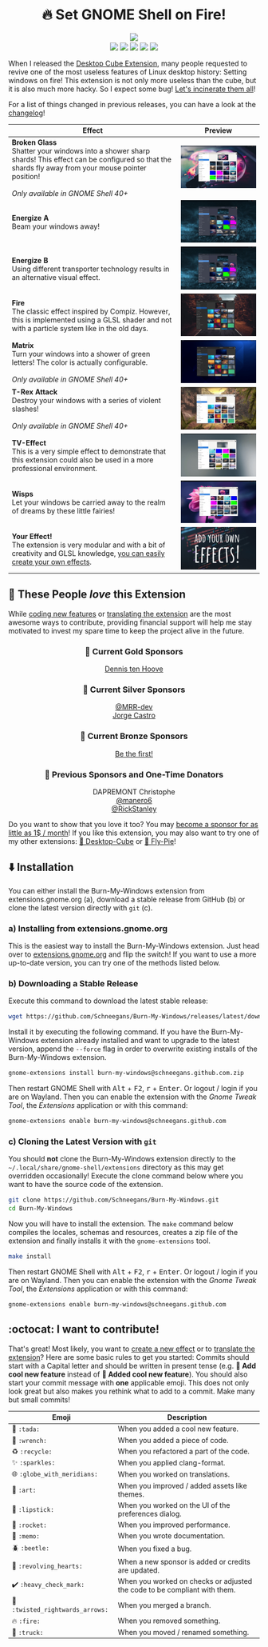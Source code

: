 <h1 align="center">🔥 Set GNOME Shell on Fire!</h1>

<p align="center">
<a href="https://extensions.gnome.org/extension/4679/burn-my-windows/"><img src="https://img.shields.io/badge/Download-extensions.gnome.org-e67f4d.svg?logo=gnome&logoColor=lightgrey&labelColor=303030" /></a><br/>
<a href="https://github.com/Schneegans/Burn-My-Windows/actions"><img src="https://github.com/Schneegans/Burn-My-Windows/workflows/Checks/badge.svg?branch=main" /></a>
<a href="LICENSE"><img src="https://img.shields.io/badge/License-GPLv3-blue.svg?labelColor=303030" /></a>
<a href="https://hosted.weblate.org/engage/burn-my-windows/"><img src="https://img.shields.io/weblate/progress/burn-my-windows?label=Translated&logo=weblate&logoColor=lightgray&labelColor=303030" /></a>
<a href="scripts/cloc.sh"><img src="https://img.shields.io/endpoint?url=https://gist.githubusercontent.com/Schneegans/8cf45f23253ff09b21196e7271378762/raw/loc.json" /></a>
<a href="scripts/cloc.sh"><img src="https://img.shields.io/endpoint?url=https://gist.githubusercontent.com/Schneegans/8cf45f23253ff09b21196e7271378762/raw/comments.json" /></a>
</p>

When I released the [Desktop Cube Extension](https://github.com/Schneegans/Desktop-Cube/), many people requested to revive one of the most useless features of Linux desktop history: Setting windows on fire!
This extension is not only more useless than the cube, but it is also much more hacky. So I expect some bug! [Let's incinerate them all](https://github.com/Schneegans/Burn-My-Windows/issues)!

For a list of things changed in previous releases, you can have a look at the [changelog](docs/changelog.md)!


Effect | Preview
-----|--------
**Broken Glass** <br> Shatter your windows into a shower sharp shards! This effect can be configured so that the shards fly away from your mouse pointer position! <br><br> _Only available in GNOME Shell 40+_ | <img src ="docs/pics/glass.gif" />
**Energize A** <br> Beam your windows away! | <img src ="docs/pics/energizeA.gif" />
**Energize B** <br> Using different transporter technology results in an alternative visual effect. | <img src ="docs/pics/energizeB.gif" />
**Fire** <br> The classic effect inspired by Compiz. However, this is implemented using a GLSL shader and not with a particle system like in the old days. | <img src ="docs/pics/fire.gif" />
**Matrix** <br> Turn your windows into a shower of green letters! The color is actually configurable. <br><br> _Only available in GNOME Shell 40+_ | <img src ="docs/pics/matrix.gif" />
**T-Rex Attack** <br> Destroy your windows with a series of violent slashes! <br><br> _Only available in GNOME Shell 40+_ | <img src ="docs/pics/trex.gif" />
**TV-Effect** <br> This is a very simple effect to demonstrate that this extension could also be used in a more professional environment. | <img src ="docs/pics/tv.gif" />
**Wisps** <br> Let your windows be carried away to the realm of dreams by these little fairies! | <img src ="docs/pics/wisps.gif" />
**Your Effect!** <br> The extension is very modular and with a bit of creativity and GLSL knowledge, [you can easily create your own effects](docs/how-to-create-new-effects.md). | [![Create your own effects](docs/pics/custom.jpg)](docs/how-to-create-new-effects.md)


## 💞 These People _love_ this Extension

While [coding new features](docs/how-to-create-new-effects.md) or [translating the extension](https://hosted.weblate.org/engage/burn-my-windows/) are the most awesome ways to contribute, providing financial support will help me stay motivated to invest my spare time to keep the project alive in the future.

<h3 align="center">🥇 Current Gold Sponsors</h3>
<p align="center">
  <a href="https://github.com/dennis1248">Dennis ten Hoove</a><br>
</p>

<h3 align="center">🥈 Current Silver Sponsors</h3>
<p align="center">
  <a href="https://github.com/MRR-dev">@MRR-dev</a><br>
  <a href="https://github.com/castrojo">Jorge Castro</a><br>
</p>

<h3 align="center">🥉 Current Bronze Sponsors</h3>
<p align="center">
  <a href="https://github.com/sponsors/Schneegans">Be the first!</a>
</p>

<h3 align="center">🏅 Previous Sponsors and One-Time Donators</h3>
<p align="center">
  DAPREMONT Christophe<br>
  <a href="https://github.com/manero6">@manero6</a><br>
  <a href="https://github.com/RickStanley">@RickStanley</a><br>
</p>


Do you want to show that you love it too? You may <a href="https://github.com/sponsors/Schneegans">become a sponsor for as little as 1$ / month</a>!
If you like this extension, you may also want to try one of my other extensions: [🧊 Desktop-Cube](https://github.com/Schneegans/Desktop-Cube) or [🍰 Fly-Pie](https://github.com/Schneegans/Fly-Pie/)!

## ⬇️ Installation

You can either install the Burn-My-Windows extension from extensions.gnome.org (a), download a stable release
from GitHub (b) or clone the latest version directly with `git` (c).

### a) Installing from extensions.gnome.org

This is the easiest way to install the Burn-My-Windows extension. Just head over to
[extensions.gnome.org](https://extensions.gnome.org/extension/4679/burn-my-windows/) and flip the switch!
If you want to use a more up-to-date version, you can try one of the methods listed below.

### b) Downloading a Stable Release

Execute this command to download the latest stable release:

```bash
wget https://github.com/Schneegans/Burn-My-Windows/releases/latest/download/burn-my-windows@schneegans.github.com.zip
```

Install it by executing the following command. If you have the Burn-My-Windows extension already installed and want to upgrade to
the latest version, append the `--force` flag in order to overwrite existing installs of the Burn-My-Windows extension.

```bash
gnome-extensions install burn-my-windows@schneegans.github.com.zip
```

Then restart GNOME Shell with <kbd>Alt</kbd> + <kbd>F2</kbd>, <kbd>r</kbd> + <kbd>Enter</kbd>.
Or logout / login if you are on Wayland.
Then you can enable the extension with the *Gnome Tweak Tool*, the *Extensions* application or with this command:

```bash
gnome-extensions enable burn-my-windows@schneegans.github.com
```

### c) Cloning the Latest Version with `git`

You should **not** clone the Burn-My-Windows extension directly to the `~/.local/share/gnome-shell/extensions` directory as this may get overridden occasionally!
Execute the clone command below where you want to have the source code of the extension.

```bash
git clone https://github.com/Schneegans/Burn-My-Windows.git
cd Burn-My-Windows
```

Now you will have to install the extension.
The `make` command below compiles the locales, schemas and resources, creates a zip file of the extension and finally installs it with the `gnome-extensions` tool.

```bash
make install
```

Then restart GNOME Shell with <kbd>Alt</kbd> + <kbd>F2</kbd>, <kbd>r</kbd> + <kbd>Enter</kbd>.
Or logout / login if you are on Wayland.
Then you can enable the extension with the *Gnome Tweak Tool*, the *Extensions* application or with this command:

```bash
gnome-extensions enable burn-my-windows@schneegans.github.com
```

## :octocat: I want to contribute!

That's great!
Most likely, you want to [create a new effect](docs/how-to-create-new-effects.md) or to  [translate the extension](https://hosted.weblate.org/engage/burn-my-windows/)?
Here are some basic rules to get you started:
Commits should start with a Capital letter and should be written in present tense (e.g. __:tada: Add cool new feature__ instead of __:tada: Added cool new feature__).
You should also start your commit message with **one** applicable emoji.
This does not only look great but also makes you rethink what to add to a commit. Make many but small commits!

Emoji | Description
------|------------
:tada: `:tada:` | When you added a cool new feature.
:wrench: `:wrench:` | When you added a piece of code.
:recycle: `:recycle:` | When you refactored a part of the code.
:sparkles: `:sparkles:` | When you applied clang-format.
:globe_with_meridians: `:globe_with_meridians:` | When you worked on translations.
:art: `:art:` | When you improved / added assets like themes.
:lipstick: `:lipstick:` | When you worked on the UI of the preferences dialog.
:rocket: `:rocket:` | When you improved performance.
:memo: `:memo:` | When you wrote documentation.
:beetle: `:beetle:` | When you fixed a bug.
:revolving_hearts: `:revolving_hearts:` | When a new sponsor is added or credits are updated.
:heavy_check_mark: `:heavy_check_mark:` | When you worked on checks or adjusted the code to be compliant with them.
:twisted_rightwards_arrows: `:twisted_rightwards_arrows:` | When you merged a branch.
:fire: `:fire:` | When you removed something.
:truck: `:truck:` | When you moved / renamed something.